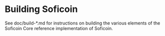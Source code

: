 Building Soficoin
================

See doc/build-*.md for instructions on building the various
elements of the Soficoin Core reference implementation of Soficoin.
